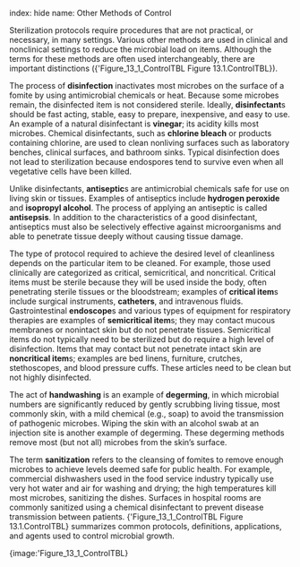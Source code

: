 index: hide
name: Other Methods of Control

Sterilization protocols require procedures that are not practical, or necessary, in many settings. Various other methods are used in clinical and nonclinical settings to reduce the microbial load on items. Although the terms for these methods are often used interchangeably, there are important distinctions ({'Figure_13_1_ControlTBL Figure 13.1.ControlTBL}).

The process of  **disinfection** inactivates most microbes on the surface of a fomite by using antimicrobial chemicals or heat. Because some microbes remain, the disinfected item is not considered sterile. Ideally,  **disinfectant**s should be fast acting, stable, easy to prepare, inexpensive, and easy to use. An example of a natural disinfectant is  **vinegar**; its acidity kills most microbes. Chemical disinfectants, such as  **chlorine bleach** or products containing chlorine, are used to clean nonliving surfaces such as laboratory benches, clinical surfaces, and bathroom sinks. Typical disinfection does not lead to sterilization because endospores tend to survive even when all vegetative cells have been killed.

Unlike disinfectants,  **antiseptic**s are antimicrobial chemicals safe for use on living skin or tissues. Examples of antiseptics include  **hydrogen peroxide** and  **isopropyl alcohol**. The process of applying an antiseptic is called  **antisepsis**. In addition to the characteristics of a good disinfectant, antiseptics must also be selectively effective against microorganisms and able to penetrate tissue deeply without causing tissue damage.

The type of protocol required to achieve the desired level of cleanliness depends on the particular item to be cleaned. For example, those used clinically are categorized as critical, semicritical, and noncritical. Critical items must be sterile because they will be used inside the body, often penetrating sterile tissues or the bloodstream; examples of  **critical item**s include surgical instruments,  **catheters**, and intravenous fluids. Gastrointestinal  **endoscope**s and various types of equipment for respiratory therapies are examples of  **semicritical item**s; they may contact mucous membranes or nonintact skin but do not penetrate tissues. Semicritical items do not typically need to be sterilized but do require a high level of disinfection. Items that may contact but not penetrate intact skin are  **noncritical item**s; examples are bed linens, furniture, crutches, stethoscopes, and blood pressure cuffs. These articles need to be clean but not highly disinfected.

The act of  **handwashing** is an example of  **degerming**, in which microbial numbers are significantly reduced by gently scrubbing living tissue, most commonly skin, with a mild chemical (e.g., soap) to avoid the transmission of pathogenic microbes. Wiping the skin with an alcohol swab at an injection site is another example of degerming. These degerming methods remove most (but not all) microbes from the skin’s surface.

The term  **sanitization** refers to the cleansing of fomites to remove enough microbes to achieve levels deemed safe for public health. For example, commercial dishwashers used in the food service industry typically use very hot water and air for washing and drying; the high temperatures kill most microbes, sanitizing the dishes. Surfaces in hospital rooms are commonly sanitized using a chemical disinfectant to prevent disease transmission between patients. {'Figure_13_1_ControlTBL Figure 13.1.ControlTBL} summarizes common protocols, definitions, applications, and agents used to control microbial growth.


{image:'Figure_13_1_ControlTBL}
        
